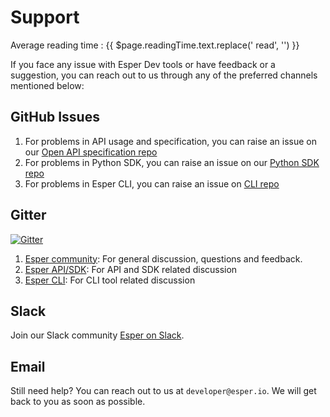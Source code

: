 # Support
<div class="avg-reading-time">Average reading time : {{ $page.readingTime.text.replace(' read', '') }}</div>


If you face any issue with Esper Dev tools or have feedback or a suggestion, you can reach out to us through any of the preferred channels mentioned below:

## GitHub Issues

1. For problems in API usage and specification, you can raise an issue on our [Open API specification repo](https://github.com/esper-io/esper-api-spec/issues)
2. For problems in Python SDK, you can raise an issue on our [Python SDK repo](https://github.com/esper-io/esper-client-py/issues)
3. For problems in Esper CLI, you can raise an issue on [CLI repo](https://github.com/esper-io/esper-cli/issues)

## Gitter 
[![Gitter](https://badges.gitter.im/esper-dev/community.svg)](https://gitter.im/esper-dev/community?utm_source=badge&utm_medium=badge&utm_campaign=pr-badge)
1. [Esper community](https://gitter.im/esper-dev/community?utm_source=share-link&utm_medium=link&utm_campaign=share-link): For general discussion, questions and feedback.
2. [Esper API/SDK](https://gitter.im/esper-dev/esper-sdk?utm_source=share-link&utm_medium=link&utm_campaign=share-link): For API and SDK related discussion
3. [Esper CLI](https://gitter.im/esper-dev/esper-cli?utm_source=share-link&utm_medium=link&utm_campaign=share-link): For CLI tool related discussion


## Slack

Join our Slack community [Esper on Slack]().

## Email

Still need help? You can reach out to us at `developer@esper.io`. We will get back to you as soon as possible.

